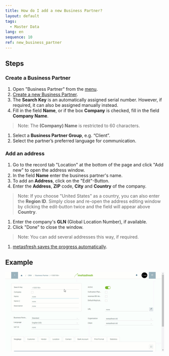 ```yaml
---
title: How do I add a new Business Partner?
layout: default
tags:
  - Master Data
lang: en
sequence: 10
ref: new_business_partner
---
```


## Steps

### Create a Business Partner
1. Open "Business Partner" from the [menu](Menu).
1. [Create a new Business Partner](New_Record_Window).
1. The **Search Key** is an automatically assigned serial number. However, if required, it can also be assigned manually instead.
1. Fill in the field **Name**, or if the box **Company** is checked, fill in the field **Company Name**.
 > Note: The **(Company) Name** is restricted to 60 characters.

1. Select a **Business Partner Group**, e.g. “Client”.
1. Select the partner’s preferred language for communication.

### Add an address
1. Go to the record tab "Location" at the bottom of the page and click "Add new" to open the address window.
1. In the field **Name** enter the business partner's name.
1. To add an **Address**, click on the "Edit"-Button.
1. Enter the **Address**, **ZIP** code, **City** and **Country** of the company.
 >Note: If you choose "United States" as a country, you can also enter the **Region ID**. Simply close and re-open the address editing window by clicking the edit-button twice and the field will appear above **Country**.

1. Enter the company's **GLN** (Global Location Number), if available.
1. Click "Done" to close the window.
 >Note: You can add several addresses this way, if required.

1. [metasfresh saves the progress automatically](Saveindicator).

## Example

![](assets/New_Business_Partner.gif)
